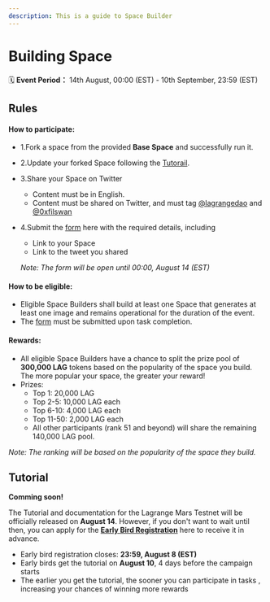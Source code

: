 ```yaml
---
description: This is a guide to Space Builder
---
```


# Building Space

🗓️ **Event Period：** 14th August, 00:00 (EST) - 10th September, 23:59 (EST)

## **Rules**

#### **How to participate:**

* 1.Fork a space from the provided **Base Space** and successfully run it.
* 2.Update your forked Space following the [Tutorail](build-space.md#tutorial).
* 3.Share your Space on Twitter
  * Content must be in English.
  * Content must be shared on Twitter, and must tag [@lagrangedao](https://twitter.com/lagrangedao) and [@0xfilswan](https://twitter.com/0xfilswan)
*   4.Submit the [form](https://forms.gle/YyzotPhHqx4DmCmy9) here with the required details, including

    * Link to your Space
    * Link to the tweet you shared

    _Note: The form will be open until 00:00, August 14 (EST)_

#### **How to be eligible:**

* Eligible Space Builders shall build at least one Space that generates at least one image and remains operational for the duration of the event.
* The [form](https://forms.gle/YyzotPhHqx4DmCmy9) must be submitted upon task completion.&#x20;

#### **Rewards:**

* All eligible Space Builders have a chance to split the prize pool of **300,000 LAG** tokens based on the popularity of the space you build. The more popular your space, the greater your reward!
* Prizes:
  * Top 1: 20,000 LAG
  * Top 2-5: 10,000 LAG each
  * Top 6-10: 4,000 LAG each
  * Top 11-50: 2,000 LAG each
  * All other participants (rank 51 and beyond) will share the remaining 140,000 LAG pool.

_Note: The ranking will be based on the popularity of the space they build._

## Tutorial

**Comming soon!**

The Tutorial and documentation for the Lagrange Mars Testnet will be officially released on **August 14**. However, if you don't want to wait until then, you can apply for the [**Early Bird Registration**](https://docs.google.com/forms/d/e/1FAIpQLScvmaP3T\_Q\_rmZcT7vBQYhNy6MXdN2e4a8IzOcgPhBn3oOd6g/viewform?usp=sf\_link) here to receive it in advance.&#x20;

* Early bird registration closes: **23:59, August 8 (EST)**
* Early birds get the tutorial on **August 10**, 4 days before the campaign starts
* The earlier you get the tutorial, the sooner you can participate in tasks , increasing your chances of winning more rewards
